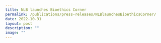 ```yaml
---
title: NLB launches Bioethics Corner
permalink: /publications/press-releases/NLBlaunchesBioethicsCorner/
date: 2022-10-31
layout: post
description: ""
image: ""
---
```

